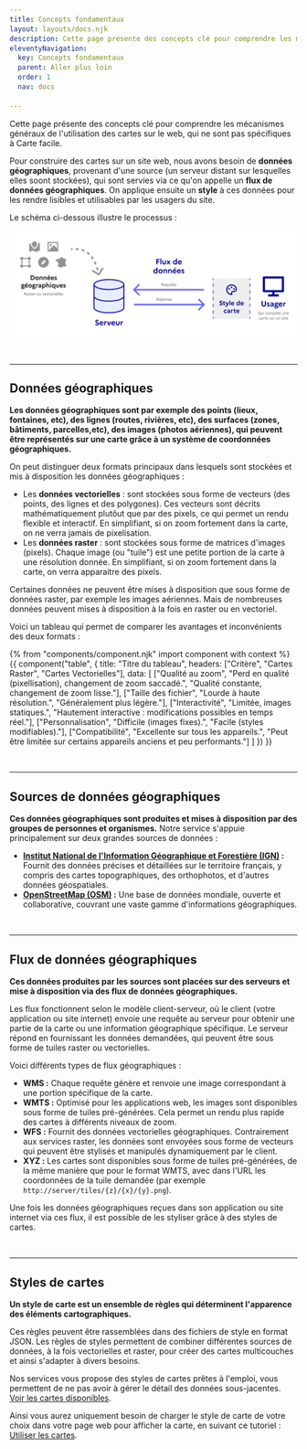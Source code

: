 ```yaml
---
title: Concepts fondamentaux
layout: layouts/docs.njk
description: Cette page présente des concepts clé pour comprendre les mécanismes généraux de l'utilisation des cartes sur le web, qui ne sont pas spécifiques à Carte facile.
eleventyNavigation:
  key: Concepts fondamentaux
  parent: Aller plus loin
  order: 1
  nav: docs

---
```


Cette page présente des concepts clé pour comprendre les mécanismes généraux de l'utilisation des cartes sur le web, qui ne sont pas spécifiques à Carte facile.

Pour construire des cartes sur un site web, nous avons besoin de **données géographiques**, provenant d'une source (un serveur distant sur lesquelles elles soont stockées), qui sont servies via ce qu'on appelle un **flux de données géographiques**. On applique ensuite un **style** à ces données pour les rendre lisibles et utilisables par les usagers du site.

Le schéma ci-dessous illustre le processus :

![Schéma de synthèse des liens entre données géographiques, flux de données géographiques et styles de cartes.](/img/documentation/schema_concepts-fondamentaux.svg)

<br>

---

## Données géographiques

**Les données géographiques sont par exemple des points (lieux, fontaines, etc), des lignes (routes, rivières, etc), des surfaces (zones, bâtiments, parcelles,etc), des images (photos aériennes), qui peuvent être représentés sur une carte grâce à un système de coordonnées géographiques.**

On peut distinguer deux formats principaux dans lesquels sont stockées et mis à disposition les données géographiques :

* Les **données vectorielles** : sont stockées sous forme de vecteurs (des points, des lignes et des polygones). Ces vecteurs sont décrits mathématiquement plutôut que par des pixels, ce qui permet un rendu flexible et interactif. En simplifiant, si on zoom fortement dans la carte, on ne verra jamais de pixelisation.
* Les **données raster** : sont stockées sous forme de matrices d'images (pixels). Chaque image (ou "tuile") est une petite portion de la carte à une résolution donnée. En simplifiant, si on zoom fortement dans la carte, on verra apparaitre des pixels.

Certaines données ne peuvent être mises à disposition que sous forme de données raster, par exemple les images aériennes. Mais de nombreuses données peuvent mises à disposition à la fois en raster ou en vectoriel.

Voici un tableau qui permet de comparer les avantages et inconvénients des deux formats :

{% from "components/component.njk" import component with context %}
{{ component("table", {
    title: "Titre du tableau",
    headers: ["Critère", "Cartes Raster", "Cartes Vectorielles"],
    data: [
        ["Qualité au zoom", "Perd en qualité (pixellisation), changement de zoom saccadé.", "Qualité constante, changement de zoom lisse."],
        ["Taille des fichier", "Lourde à haute résolution.", "Généralement plus légère."],
        ["Interactivité", "Limitée, images statiques.", "Hautement interactive : modifications possibles en temps réel."],
        ["Personnalisation", "Difficile (images fixes).", "Facile (styles modifiables)."],
        ["Compatibilité", "Excellente sur tous les appareils.", "Peut être limitée sur certains appareils anciens et peu performants."]
    ]
}) }}

<br>

---

## Sources de données géographiques

**Ces données géographiques sont produites et mises à disposition par des groupes de personnes et organismes.** Notre service s'appuie principalement sur deux grandes sources de données :

* **[Institut National de l'Information Géographique et Forestière (IGN)](https://www.ign.fr/) :** Fournit des données précises et détaillées sur le territoire français, y compris des cartes topographiques, des orthophotos, et d'autres données géospatiales.
* **[OpenStreetMap (OSM)](https://www.openstreetmap.org/) :** Une base de données mondiale, ouverte et collaborative, couvrant une vaste gamme d'informations géographiques.

<br>

---

## Flux de données géographiques

**Ces données produites par les sources sont placées sur des serveurs et mise à disposition via des flux de données géographiques.**

Les flux fonctionnent selon le modèle client-serveur, où le client (votre application ou site internet) envoie une requête au serveur pour obtenir une partie de la carte ou une information géographique spécifique. Le serveur répond en fournissant les données demandées, qui peuvent être sous forme de tuiles raster ou vectorielles.

Voici différents types de flux géographiques : 

* **WMS :** Chaque requête génère et renvoie une image correspondant à une portion spécifique de la carte.
* **WMTS :** Optimisé pour les applications web, les images sont disponibles sous forme de tuiles pré-générées. Cela permet un rendu plus rapide des cartes à différents niveaux de zoom.
* **WFS :** Fournit des données vectorielles géographiques. Contrairement aux services raster, les données sont envoyées sous forme de vecteurs qui peuvent être stylisés et manipulés dynamiquement par le client.
* **XYZ :** Les cartes sont disponibles sous forme de tuiles pré-générées, de la même manière que pour le format WMTS, avec dans l'URL les coordonnées de la tuile demandée (par exemple `http://server/tiles/{z}/{x}/{y}.png`).

Une fois les données géographiques reçues dans son application ou site internet via ces flux, il est possible de les styliser grâce à des styles de cartes.

<br>

---

## Styles de cartes


**Un style de carte est un ensemble de règles qui déterminent l'apparence des éléments cartographiques.**

Ces règles peuvent être rassemblées dans des fichiers de style en format JSON. Les règles de styles permettent de combiner différentes sources de données, à la fois vectorielles et raster, pour créer des cartes multicouches et ainsi s'adapter à divers besoins.

Nos services vous propose des styles de cartes prêtes à l'emploi, vous permettent de ne pas avoir à gérer le détail des données sous-jacentes. [Voir les cartes disponibles](/fr/cartes).

Ainsi vous aurez uniquement besoin de charger le style de carte de votre choix dans votre page web pour afficher la carte, en suivant ce tutoriel : [Utiliser les cartes](/fr/documentation/prise-en-main).